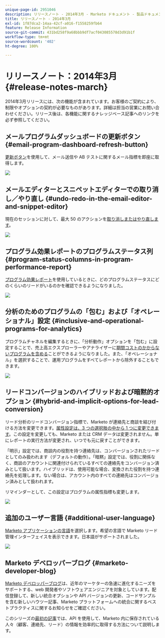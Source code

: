 ```yaml
---
unique-page-id: 2951046
description: リリースノート - 2014年3月 - Marketo ドキュメント - 製品ドキュメント
title: リリースノート - 2014年3月
exl-id: 1f87dca2-14aa-42cf-a016-f1558259fb64
feature: Release Information
source-git-commit: 431bd258f9a68bbb9df7acf043085578d3d91b1f
workflow-type: tm+mt
source-wordcount: '402'
ht-degree: 100%

---
```


# リリースノート：2014年3月 {#release-notes-march}

2014年3月リリースには、次の機能が含まれています。お客様のご契約により、制限やオプションの契約が必要なものがあります。詳細は担当の営業にお問い合わせください。リリース後は、各機能に関するナレッジベース記事へのリンクを必ず参照してください。

## メールプログラムダッシュボードの更新ボタン {#email-program-dashboard-refresh-button}

[更新ボタン](/help/marketo/product-docs/email-marketing/email-programs/email-program-data/use-the-email-program-dashboard.md)を使用して、メール送信や AB テストに関するメール指標を即座に取得します。

![](assets/image2014-9-22-11-3a35-3a15.png)

## メールエディターとスニペットエディターでの取り消し／やり直し {#undo-redo-in-the-email-editor-and-snippet-editor}

現在のセッションに対して、最大 50 のアクションを[取り消しまたはやり直します](/help/marketo/product-docs/email-marketing/general/email-editor-2/edit-elements-in-an-email.md)。

![](assets/image2014-9-22-11-3a35-3a40.png)

## プログラム効果レポートのプログラムステータス列 {#program-status-columns-in-program-performance-report}

[プログラム効果レポート](/help/marketo/product-docs/core-marketo-concepts/programs/program-performance-report/add-program-status-columns-to-a-program-report.md)を使用しているときに、どのプログラムステータスにどのくらいのリードがいるのかを確認できるようになりました。

![](assets/image2014-9-22-11-3a36-3a13.png)

## 分析のためのプログラムの「包む」および「オペレーショナル」設定 {#inclusive-and-operational-programs-for-analytics}

プログラムチャネルを編集するときに、「分析動作」オプションを「包む」に設定することで、売上高エクスプローラーやアナライザーに[期間コストのかからないプログラムを含める](/help/marketo/product-docs/reporting/revenue-cycle-analytics/program-analytics/make-a-program-without-a-period-cost-available-in-revenue-explorer-and-analyzers.md)ことができるようになりました。また、「オペレーショナル」を選択することで、運用プログラムをすべてレポートから除外することもできます。

![](assets/image2014-9-22-11-3a36-3a32.png)

## リードコンバージョンのハイブリッドおよび暗黙的オプション {#hybrid-and-implicit-options-for-lead-conversion}

リード分析のリードコンバージョン指標で、Marketo が連絡先と商談を結び付ける方法を変更できます。[属性設定は、3 つの選択肢の中から 1 つに変更できます](/help/marketo/product-docs/administration/settings/change-attribution-settings-for-analytics.md)。この設定を変更しても、Marketo または CRM データは変更されません。単にレポートの実行方法が変更され、いつでも元に戻すことができます。

「明示」設定では、商談内の役割を持つ連絡先は、コンバージョンされたリードとしてのみ扱われます（デフォルトの動作）。「暗黙」設定では、役割に関係なく、商談のアカウントに関連付けられているすべての連絡先をコンバージョン済みとして扱います。ハイブリッドは、使用可能な場合、変換された役割を持つ連絡先を処理します。ない場合は、アカウント内のすべての連絡先はコンバージョン済みとして扱われます。

リマインダーとして、この設定はプログラムの属性指標も変更します。

![](assets/image2014-9-22-11-3a36-3a51.png)

## 追加のユーザー言語 {#additional-user-language}

[Marketo アプリケーションの言語](/help/marketo/product-docs/administration/settings/select-your-language-locale-and-time-zone.md)を選択します。希望の言語で Marketo リード管理インターフェイスを表示できます。日本語がサポートされました。

![](assets/image2014-9-22-11-3a37-3a14.png)

## Marketo デベロッパーブログ {#marketo-developer-blog}

[Marketo デベロッパーブログ](https://developers.marketo.com/blog/)は、近年のマーケターの急速に進化するニーズをサポートする、web 開発者やソフトウェアエンジニアを対象としています。配信登録して、新しい統合オプションや API バージョンの更新、コードサンプルを含む新しいハウツー記事、Marketo プラットフォームへの統合に関するベストプラクティスに関するお知らせをご確認ください。

このシリーズの[最初の記事](https://developers.marketo.com/blog/retrieving-customer-and-prospect-information-from-marketo-using-the-api/)では、API を使用して、Marketo 内に保存されている人々（顧客、連絡先、リード）の情報を効率的に取得する方法について説明します。
